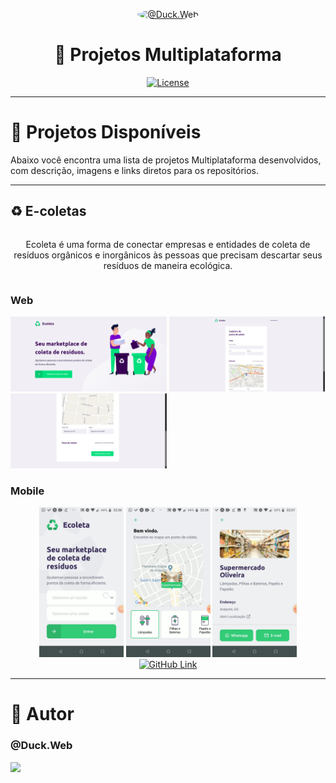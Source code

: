<p align="center">
   <a href="https://github.com/duck-developer">
      <img src="./readme/duck.web.png" alt="@Duck.Web" width="140" style="border-radius: 50%;" />
   </a>
</p>

<h1 align="center">🚀 Projetos Multiplataforma</h1>

<p align="center">
   <a href="https://github.com/devsuperior/sds1-wmazoni/blob/master/LICENSE">
      <img src="https://img.shields.io/npm/l/react" alt="License" />
   </a>
</p>

---

# 📌 Projetos Disponíveis

Abaixo você encontra uma lista de projetos Multiplataforma desenvolvidos, com descrição, imagens e links diretos para os repositórios.

---

## ♻️ E-coletas

<div align="center" style="display:flex; flex-direction:column; align-items:center; gap:10px;">
  <p style="max-width:600px; text-align:center;">
   Ecoleta é uma forma de conectar empresas e entidades de coleta de resíduos orgânicos e inorgânicos 
às pessoas que precisam descartar seus resíduos de maneira ecológica.
  </p>
</div>

### Web

<div >
   <img src="./E-coletas/web/readme/image 1.png" alt="Ecoleta Web" height="120">
   <img src="./E-coletas/web/readme/image 2.png" alt="Ecoleta Web" height="120">
   <img src="./E-coletas/web/readme/image 3.png" alt="Ecoleta Web" height="120">
</div>

### Mobile

<div align="center">
   <img src="./E-coletas/mobile/readme/image 1.jpeg" alt="Ecoleta Mobile" height="240">
   <img src="./E-coletas/mobile/readme/image 2.png" alt="Ecoleta Mobile" height="240">
   <img src="./E-coletas/mobile/readme/image 3.jpeg" alt="Ecoleta Mobile" height="240">
</div>

<div align="center">
   <a href="https://github.com/ikaro-developer/Projects_multiplatform/tree/main/E-coletas">
      <img src="https://img.shields.io/badge/GitHub-Acessar_Projeto-181717?style=for-the-badge&logo=github" alt="GitHub Link">
   </a>
</div>

---

# 👤 Autor

### @Duck.Web

<p align="left">
   <a href="https://www.instagram.com/duck.web/" target="_blank">
      <img src="https://img.shields.io/badge/Instagram-E4405F?style=for-the-badge&logo=instagram&logoColor=white"/>
   </a>
</p>
